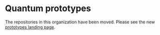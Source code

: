 # Quantum prototypes

The repositories in this organization have been moved.  Please see the new [prototypes landing page](https://qiskit-community.github.io/prototypes/).

